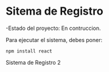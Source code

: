 <h1> Sitema de Registro</h1>

-Estado del proyecto: En contruccion.

Para ejecutar el sistema, debes poner:

```npm install react```

Sistema de Registro 2
